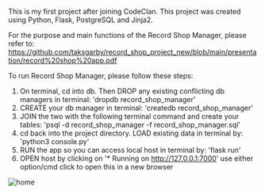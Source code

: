 This is my first project after joining CodeClan. This project was created using Python, Flask, PostgreSQL and Jinja2. 


For the purpose and main functions of the Record Shop Manager, please refer to: 
https://github.com/taksgarby/record_shop_project_new/blob/main/presentation/record%20shop%20app.pdf



To run Record Shop Manager, please follow these steps:

1. On terminal, cd into db. Then DROP any existing conflicting db managers in terminal: 'dropdb record_shop_manager'
2. CREATE your db manager in terminal: 'createdb record_shop_manager'
3. JOIN the two with the following terminal command and create your tables: 'psql -d record_shop_manager -f record_shop_manager.sql'
4. cd back into the project directory. LOAD existing data in terminal by: 'python3 console.py'
5. RUN the app so you can access local host in terminal by: 'flask run'
6. OPEN host by clicking on '* Running on http://127.0.0.1:7000' use either option/cmd click to open this in a new browser


![home](https://user-images.githubusercontent.com/91882718/216091959-ee6a8436-0a6f-4272-a9e5-02308c5ac223.png)
